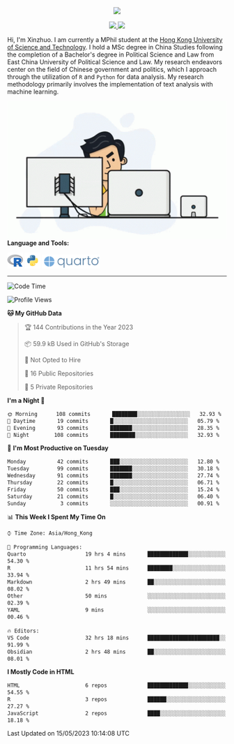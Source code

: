 <div align='center'>
<img src='https://readme-typing-svg.herokuapp.com?font=ubuntu&color=4d3900&center=true&lines=HKUST+Mphil+in+SOSC;Focus+on+China;Code+for+PoliSci'/>
</div>

<p align='center'>
 <a href='https://www.linkedin.com/in/xinzhuo-huang-5161011ba/' target='_blank'>
        <img src='https://img.shields.io/badge/linkedin%20-%230077B5.svg?&style=for-the-badge&logo=linkedin&logoColor=white'/>
    </a>
 <a href='https://twitter.com/HsinchoH' target='_blank'>
        <img src='https://img.shields.io/badge/Twitter-1DA1F2?style=for-the-badge&logo=twitter&logoColor=white'/>
    </a>
    </p>
    
Hi, I'm Xinzhuo. I am currently a MPhil student at the [Hong Kong University of Science and Technology](https://sosc.hkust.edu.hk/node/613). I hold a MSc degree in China Studies following the completion of a Bachelor's degree in Political Science and Law from East China University of Political Science and Law. My research endeavors center on the field of Chinese government and politics, which I approach through the utilization of `R` and `Python` for data analysis. My research methodology primarily involves the implementation of text analysis with machine learning.




<img align='right' src="https://github.com/xinzhuohkust/xinzhuohkust/blob/main/programmer.gif" width="590">



**Language and Tools:**  

<code><img height="36" src="https://raw.githubusercontent.com/github/explore/80688e429a7d4ef2fca1e82350fe8e3517d3494d/topics/r/r.png"></code>
<code><img height="36" src="https://raw.githubusercontent.com/github/explore/80688e429a7d4ef2fca1e82350fe8e3517d3494d/topics/python/python.png"></code>
<code><img height="32" src="https://github.com/quarto-dev/quarto-r/blob/main/man/figures/quarto.png"></code>

---
<!--START_SECTION:waka-->
![Code Time](http://img.shields.io/badge/Code%20Time-493%20hrs%205%20mins-blue)

![Profile Views](http://img.shields.io/badge/Profile%20Views-102-blue)

**🐱 My GitHub Data** 

> 🏆 144 Contributions in the Year 2023
 > 
> 📦 59.9 kB Used in GitHub's Storage 
 > 
> 🚫 Not Opted to Hire
 > 
> 📜 16 Public Repositories 
 > 
> 🔑 5 Private Repositories  
 > 
**I'm a Night 🦉** 

```text
🌞 Morning      108 commits       ████████░░░░░░░░░░░░░░░░░   32.93 % 
🌆 Daytime       19 commits       █░░░░░░░░░░░░░░░░░░░░░░░░   05.79 % 
🌃 Evening       93 commits       ███████░░░░░░░░░░░░░░░░░░   28.35 % 
🌙 Night        108 commits       ████████░░░░░░░░░░░░░░░░░   32.93 % 

```
📅 **I'm Most Productive on Tuesday** 

```text
Monday          42 commits       ███░░░░░░░░░░░░░░░░░░░░░░   12.80 % 
Tuesday         99 commits       ███████░░░░░░░░░░░░░░░░░░   30.18 % 
Wednesday       91 commits       ███████░░░░░░░░░░░░░░░░░░   27.74 % 
Thursday        22 commits       █░░░░░░░░░░░░░░░░░░░░░░░░   06.71 % 
Friday          50 commits       ███░░░░░░░░░░░░░░░░░░░░░░   15.24 % 
Saturday        21 commits       █░░░░░░░░░░░░░░░░░░░░░░░░   06.40 % 
Sunday           3 commits       ░░░░░░░░░░░░░░░░░░░░░░░░░   00.91 % 

```


📊 **This Week I Spent My Time On** 

```text
⌚︎ Time Zone: Asia/Hong_Kong

💬 Programming Languages: 
Quarto                   19 hrs 4 mins       █████████████░░░░░░░░░░░░   54.30 % 
R                        11 hrs 54 mins      ████████░░░░░░░░░░░░░░░░░   33.94 % 
Markdown                 2 hrs 49 mins       ██░░░░░░░░░░░░░░░░░░░░░░░   08.02 % 
Other                    50 mins             ░░░░░░░░░░░░░░░░░░░░░░░░░   02.39 % 
YAML                     9 mins              ░░░░░░░░░░░░░░░░░░░░░░░░░   00.46 % 

🔥 Editors: 
VS Code                  32 hrs 18 mins      ███████████████████████░░   91.99 % 
Obsidian                 2 hrs 48 mins       ██░░░░░░░░░░░░░░░░░░░░░░░   08.01 % 

```

**I Mostly Code in HTML** 

```text
HTML                     6 repos             █████████████░░░░░░░░░░░░   54.55 % 
R                        3 repos             ██████░░░░░░░░░░░░░░░░░░░   27.27 % 
JavaScript               2 repos             ████░░░░░░░░░░░░░░░░░░░░░   18.18 % 

```



 Last Updated on 15/05/2023 10:14:08 UTC
<!--END_SECTION:waka-->
    
    
    
    
    
    
    
    
